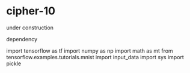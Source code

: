 # cipher-10
under construction

dependency

import tensorflow as tf
import numpy as np
import math as mt
from tensorflow.examples.tutorials.mnist import input_data
import sys
import pickle
